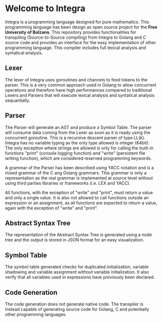 # Welcome to Integra
Integra is a programming language designed for pure mathematics. This programming language has been design as open source project for the **Free University of Bolzano**. This repository provides functionalities for transpiling (Source-to-Source compiling) from Integra to Golang and C source code and provides an interface for the easy implementation of other programming language. This compiler includes full lexical analysis and syntatical analysis.

## Lexer
The lexer of Integra uses goroutines and channels to feed tokens to the parser. This is a very common approach used in Golang to allow concurrent operations and therefore have high performances compared to traditional Lexers and Parsers that will execute lexical analysis and syntatical analysis sequantially.

## Parser
The Parser will generate an AST and produce a Symbol Table. The parser will consume data coming from the Lexer as soon as it is ready using the concurrent goroutine. This is a recursive descent parser of type LL(k). Integra has no variable typing as the only type allowed is integer (64bit). The only exception where strings are allowed is only for calling the built-in functions "print" (console logging function) and "write" (persistent file writing function), which are considered reserved programming keywords.  

A grammar of the Parser has been described using YACC notation and is a mixed grammar of the C ang Golang grammars. This grammar is only a representation as the real grammar is implemented at source level without using third parties libraries or frameworks (i.e. LEX and YACC).  

All functions, with the exception of "write" and "print", must return a value and only a single value. It is also not allowed to call functions outside an expression or an assignment, as all functions are expected to return a value, again with the exception of "write" and "print".

## Abstract Syntax Tree
The representation of the Abstract Syntax Tree is generated using a node tree and the output is stored in JSON format for an easy visualization.

## Symbol Table
The symbol table generated checks for duplicated initialization, variable shadowing and variable assignment without variable initialization. It also verify that all variables used in expressions have previously been declared.

## Code Generation
The code generation does not generate native code. The transpiler is instead capable of generating source code for Golang, C and potentially other programming languages.